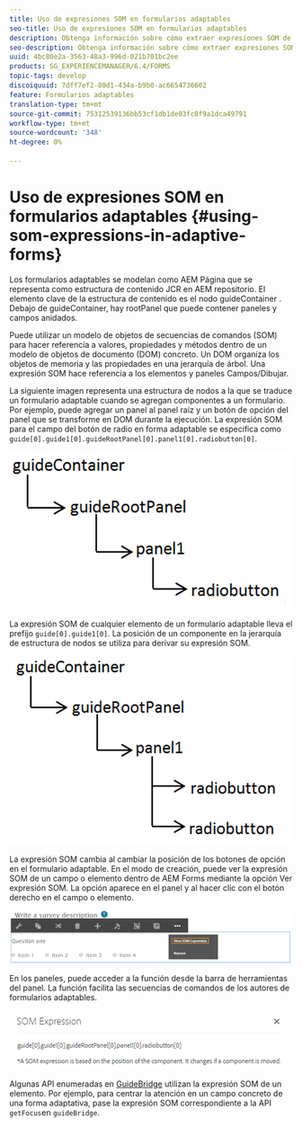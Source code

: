 ```yaml
---
title: Uso de expresiones SOM en formularios adaptables
seo-title: Uso de expresiones SOM en formularios adaptables
description: Obtenga información sobre cómo extraer expresiones SOM de un panel de un formulario adaptable.
seo-description: Obtenga información sobre cómo extraer expresiones SOM de un panel de un formulario adaptable.
uuid: 4bc80e2a-3563-48a3-996d-021b701bc2ee
products: SG_EXPERIENCEMANAGER/6.4/FORMS
topic-tags: develop
discoiquuid: 7dff7ef2-80d1-434a-b9b0-ac6654736602
feature: Formularios adaptables
translation-type: tm+mt
source-git-commit: 75312539136bb53cf1db1de03fc0f9a1dca49791
workflow-type: tm+mt
source-wordcount: '348'
ht-degree: 0%

---
```



# Uso de expresiones SOM en formularios adaptables {#using-som-expressions-in-adaptive-forms}

Los formularios adaptables se modelan como AEM Página que se representa como estructura de contenido JCR en AEM repositorio. El elemento clave de la estructura de contenido es el nodo guideContainer . Debajo de guideContainer, hay rootPanel que puede contener paneles y campos anidados.

Puede utilizar un modelo de objetos de secuencias de comandos (SOM) para hacer referencia a valores, propiedades y métodos dentro de un modelo de objetos de documento (DOM) concreto. Un DOM organiza los objetos de memoria y las propiedades en una jerarquía de árbol. Una expresión SOM hace referencia a los elementos y paneles Campos/Dibujar.

La siguiente imagen representa una estructura de nodos a la que se traduce un formulario adaptable cuando se agregan componentes a un formulario. Por ejemplo, puede agregar un panel al panel raíz y un botón de opción del panel que se transforme en DOM durante la ejecución. La expresión SOM para el campo del botón de radio en forma adaptable se especifica como `guide[0].guide1[0].guideRootPanel[0].panel1[0].radiobutton[0]`.

![Árbol DOM](assets/hierarchy-1.png)

La expresión SOM de cualquier elemento de un formulario adaptable lleva el prefijo `guide[0].guide1[0]`. La posición de un componente en la jerarquía de estructura de nodos se utiliza para derivar su expresión SOM.

![Árbol DOM con dos botones de opción](assets/hierarchy_radio_button.png)

La expresión SOM cambia al cambiar la posición de los botones de opción en el formulario adaptable. En el modo de creación, puede ver la expresión SOM de un campo o elemento dentro de AEM Forms mediante la opción Ver expresión SOM. La opción aparece en el panel y al hacer clic con el botón derecho en el campo o elemento.

![Extracción de expresiones SOM en un formulario adaptable](assets/som-expressions.png)

En los paneles, puede acceder a la función desde la barra de herramientas del panel. La función facilita las secuencias de comandos de los autores de formularios adaptables.

![Extracción de expresiones SOM mediante la barra de herramientas del panel](assets/som-expression.png)

Algunas API enumeradas en [GuideBridge](https://helpx.adobe.com/aem-forms/6/javascript-api/GuideBridge.md) utilizan la expresión SOM de un elemento. Por ejemplo, para centrar la atención en un campo concreto de una forma adaptativa, pase la expresión SOM correspondiente a la API `getFocus`en `guideBridge`.

